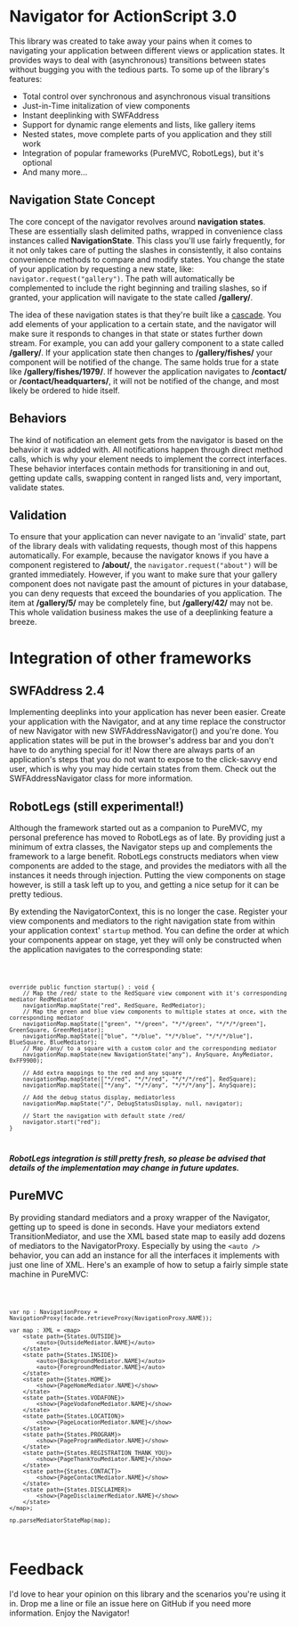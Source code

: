 # Navigator for ActionScript 3.0

This library was created to take away your pains when it comes to navigating your application between different views or application states. It provides ways to deal with (asynchronous) transitions between states without bugging you with the tedious parts. To some up of the library's features:

*	Total control over synchronous and asynchronous visual transitions
*	Just-in-Time initalization of view components
*	Instant deeplinking with SWFAddress
*	Support for dynamic range elements and lists, like gallery items
*	Nested states, move complete parts of you application and they still work
*	Integration of popular frameworks (PureMVC, RobotLegs), but it's optional
*	And many more...

## Navigation State Concept

The core concept of the navigator revolves around **navigation states**. These are essentially slash delimited paths, wrapped in convenience class instances called **NavigationState**. This class you'll use fairly frequently, for it not only takes care of putting the slashes in consistently, it also contains convenience methods to compare and modify states. You change the state of your application by requesting a new state, like: `navigator.request("gallery")`. The path will automatically be complemented to include the right beginning and trailing slashes, so if granted, your application will navigate to the state called **/gallery/**.

The idea of these navigation states is that they're built like a [cascade](http://www.google.nl/images?q=cascade). You add elements of your application to a certain state, and the navigator will make sure it responds to changes in that state or states further down stream. For example, you can add your gallery component to a state called **/gallery/**. If your application state then changes to **/gallery/fishes/** your component will be notified of the change. The same holds true for a state like **/gallery/fishes/1979/**. If however the application navigates to **/contact/** or **/contact/headquarters/**, it will not be notified of the change, and most likely be ordered to hide itself.

## Behaviors

The kind of notification an element gets from the navigator is based on the behavior it was added with. All notifications happen through direct method calls, which is why your element needs to implement the correct interfaces. These behavior interfaces contain methods for transitioning in and out, getting update calls, swapping content in ranged lists and, very important, validate states.

## Validation

To ensure that your application can never navigate to an 'invalid' state, part of the library deals with validating requests, though most of this happens automatically. For example, because the navigator knows if you have a component registered to **/about/**, the `navigator.request("about")` will be granted immediately. However, if you want to make sure that your gallery component does not navigate past the amount of pictures in your database, you can deny requests that exceed the boundaries of you application. The item at **/gallery/5/** may be completely fine, but **/gallery/42/** may not be. This whole validation business makes the use of a deeplinking feature a breeze.

# Integration of other frameworks
## SWFAddress 2.4

Implementing deeplinks into your application has never been easier. Create your application with the Navigator, and at any time replace the constructor of new Navigator with new SWFAddressNavigator() and you're done. You application states will be put in the browser's address bar and you don't have to do anything special for it! Now there are always parts of an application's steps that you do not want to expose to the click-savvy end user, which is why you may hide certain states from them. Check out the SWFAddressNavigator class for more information.

## RobotLegs (still experimental!)

Although the framework started out as a companion to PureMVC, my personal preference has moved to RobotLegs as of late. By providing just a minimum of extra classes, the Navigator steps up and complements the framework to a large benefit. RobotLegs constructs mediators when view components are added to the stage, and provides the mediators with all the instances it needs through injection. Putting the view components on stage however, is still a task left up to you, and getting a nice setup for it can be pretty tedious. 

By extending the NavigatorContext, this is no longer the case. Register your view components and mediators to the right navigation state from within your application context' `startup` method. You can define the order at which your components appear on stage, yet they will only be constructed when the application navigates to the corresponding state:

<code>
	
	override public function startup() : void {
		// Map the /red/ state to the RedSquare view component with it's corresponding mediator RedMediator 
		navigationMap.mapState("red", RedSquare, RedMediator);
		// Map the green and blue view components to multiple states at once, with the corresponding mediator
		navigationMap.mapState(["green", "*/green", "*/*/green", "*/*/*/green"], GreenSquare, GreenMediator);
		navigationMap.mapState(["blue", "*/blue", "*/*/blue", "*/*/*/blue"], BlueSquare, BlueMediator);
		// Map /any/ to a square with a custom color and the corresponding mediator  
		navigationMap.mapState(new NavigationState("any"), AnySquare, AnyMediator, 0xFF9900);

		// Add extra mappings to the red and any square
		navigationMap.mapState(["*/red", "*/*/red", "*/*/*/red"], RedSquare);
		navigationMap.mapState(["*/any", "*/*/any", "*/*/*/any"], AnySquare);

		// Add the debug status display, mediatorless
		navigationMap.mapState("/", DebugStatusDisplay, null, navigator);
	
		// Start the navigation with default state /red/
		navigator.start("red");
	}
</code>

***RobotLegs integration is still pretty fresh, so please be advised that details of the implementation may change in future updates.***

## PureMVC

By providing standard mediators and a proxy wrapper of the Navigator, getting up to speed is done in seconds. Have your mediators extend TransitionMediator, and use the XML based state map to easily add dozens of mediators to the NavigatorProxy. Especially by using the `<auto />` behavior, you can add an instance for all the interfaces it implements with just one line of XML. Here's an example of how to setup a fairly simple state machine in PureMVC:

<code>
	
	var np : NavigationProxy = NavigationProxy(facade.retrieveProxy(NavigationProxy.NAME));
			 
	var map : XML = <map>
		<state path={States.OUTSIDE}>
			<auto>{OutsideMediator.NAME}</auto>
		</state>
		<state path={States.INSIDE}>
			<auto>{BackgroundMediator.NAME}</auto>
			<auto>{ForegroundMediator.NAME}</auto>
		</state>
		<state path={States.HOME}>
			<show>{PageHomeMediator.NAME}</show>
		</state>
		<state path={States.VODAFONE}>
			<show>{PageVodafoneMediator.NAME}</show>
		</state>
		<state path={States.LOCATION}>
			<show>{PageLocationMediator.NAME}</show>
		</state>
		<state path={States.PROGRAM}>
			<show>{PageProgramMediator.NAME}</show>
		</state>
		<state path={States.REGISTRATION_THANK_YOU}>
			<show>{PageThankYouMediator.NAME}</show>
		</state>
		<state path={States.CONTACT}>
			<show>{PageContactMediator.NAME}</show>
		</state>
		<state path={States.DISCLAIMER}>
			<show>{PageDisclaimerMediator.NAME}</show>
		</state>
	</map>;
	
	np.parseMediatorStateMap(map);
</code>

# Feedback

I'd love to hear your opinion on this library and the scenarios you're using it in. Drop me a line or file an issue here on GitHub if you need more information. Enjoy the Navigator!